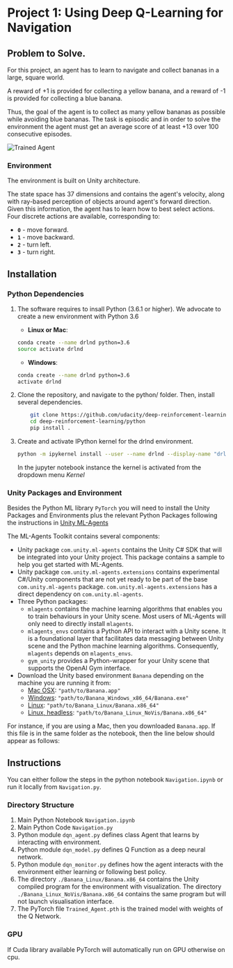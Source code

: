 [//]: # (Image References)

[image1]: https://user-images.githubusercontent.com/10624937/42135619-d90f2f28-7d12-11e8-8823-82b970a54d7e.gif "Trained Agent"

# Project 1: Using Deep Q-Learning for Navigation

## Problem to Solve.

For this project, an agent has to learn to navigate and collect bananas in a large, square world.  

A reward of +1 is provided for collecting a yellow banana, and a reward of -1 is provided for collecting a blue banana. 

Thus, the goal of the agent is to collect as many yellow bananas as possible while avoiding blue bananas.  The task is episodic and in order to solve the environment the agent must get an average score of at least +13 over 100 consecutive episodes.  

![Trained Agent][image1]

### Environment
The environment is built on Unity architecture.

The state space has 37 dimensions and contains the agent's velocity, along with ray-based perception of objects around agent's forward direction. Given this information, the agent has to learn how to best select actions. Four discrete actions are available, corresponding to:
- **`0`** - move forward.
- **`1`** - move backward.
- **`2`** - turn left.
- **`3`** - turn right.

## Installation

### Python Dependencies

1. The software requires to insall Python (3.6.1 or higher). We advocate to create a new environment with Python 3.6
     
     * **Linux or Mac**:
  
    ```sh
    conda create --name drlnd python=3.6
    source activate drlnd
    ```
    
    * **Windows**:
  
    ```sh
    conda create --name drlnd python=3.6 
    activate drlnd
    ```

2. Clone the repository, and navigate to the python/ folder. Then, install several dependencies.

    ```sh
        git clone https://github.com/udacity/deep-reinforcement-learning.git
        cd deep-reinforcement-learning/python
        pip install .
    ```
3. Create and activate IPython kernel for the drlnd environment.

    ```sh
    python -m ipykernel install --user --name drlnd --display-name "drlnd"
    ```
    
    In the jupyter notebook instance the kernel is activated from the dropdown menu _Kernel_



### Unity Packages and Environment

Besides the Python ML library `PyTorch` you will need to install the Unity Packages and Environments plus the relevant Python Packages following the instructions in [Unity ML-Agents](https://github.com/Unity-Technologies/ml-agents/blob/master/docs/Installation.md)

The ML-Agents Toolkit contains several components:

- Unity package `com.unity.ml-agents` contains the
  Unity C# SDK that will be integrated into your Unity project.  This package contains
  a sample to help you get started with ML-Agents.
- Unity package `com.unity.ml-agents.extensions` contains experimental C#/Unity components that are not yet ready to be part
  of the base `com.unity.ml-agents` package. `com.unity.ml-agents.extensions`
  has a direct dependency on `com.unity.ml-agents`.
- Three Python packages:
    - `mlagents` contains the machine learning algorithms that
      enables you to train behaviours in your Unity scene. Most users of ML-Agents
      will only need to directly install `mlagents`.
    - `mlagents_envs` contains a Python API to interact with
      a Unity scene. It is a foundational layer that facilitates data messaging
      between Unity scene and the Python machine learning algorithms.
      Consequently, `mlagents` depends on `mlagents_envs`.
    - `gym_unity` provides a Python-wrapper for your Unity scene
      that supports the OpenAI Gym interface.
- Download the Unity based environment `Banana` depending on the machine you are running it from:
    - [Mac OSX](https://s3-us-west-1.amazonaws.com/udacity-drlnd/P1/Banana/Banana.app.zip "Mac OSX"): `"path/to/Banana.app"`
    - [Windows](https://s3-us-west-1.amazonaws.com/udacity-drlnd/P1/Banana/Banana_Windows_x86_64.zip "Windows"): `"path/to/Banana_Windows_x86_64/Banana.exe"`
    - [Linux](https://s3-us-west-1.amazonaws.com/udacity-drlnd/P1/Banana/Banana_Linux.zip "Linux"): `"path/to/Banana_Linux/Banana.x86_64"`
    - [Linux, headless](https://s3-us-west-1.amazonaws.com/udacity-drlnd/P1/Banana/Banana_Linux.zip "Linux"): `"path/to/Banana_Linux_NoVis/Banana.x86_64"` 

For instance, if you are using a Mac, then you downloaded `Banana.app`.  If this file is in the same folder as the notebook, then the line below should appear as follows:

## Instructions

You can either follow the steps in the python notebook `Navigation.ipynb` or run it locally from `Navigation.py`.

### Directory Structure

1. Main Python Notebook `Navigation.ipynb`
2. Main Python Code `Navigation.py`
3. Python module `dqn_agent.py` defines class Agent that learns by interacting with environment.
4. Python module `dqn_model.py` defines Q Function as a deep neural network. 
5. Python module `dqn_monitor.py` defines how the agent interacts with the environment either learning or following best policy. 
6. The directory `./Banana_Linux/Banana.x86_64` contains the Unity compiled program for the environment with visualization. The directory `./Banana_Linux_NoVis/Banana.x86_64` contains the same program but will not launch visualisation interface.
7. The PyTorch file `Trained_Agent.pth` is the trained model with weights of the Q Network.  


### GPU
If Cuda library available PyTorch will automatically run on GPU otherwise on cpu.

